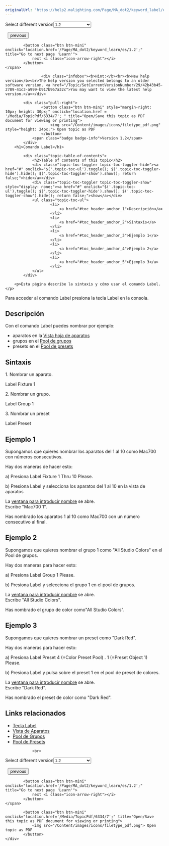 ```yaml
---
originalUrl: 'https://help2.malighting.com/Page/MA_dot2/keyword_label/es/1.2'
---
```


<div class="topic-navigation">

<div class="pull-right">
	<span class="pull-left">


<div class="pull-left">
<form action="/Topic/SetCurrentVersionNumber" class="form-inline" id="frmTagSelector" method="post">	<span class="form-mini">
		<div class="input-prepend"><span class="add-on">Select different version</span><select autocomplete="off" id="versionNumberId" name="versionNumberId" onchange="$(this).closest('#frmTagSelector').submit();" style="width: 120px;"><option value="">- latest -</option>
<option value="3">1.1</option>
<option selected="selected" value="7">1.2</option>
<option value="12">1.3</option>
<option value="16">1.5</option>
<option value="29">1.9</option>
</select></div>
		<input data-val="true" data-val-number="The field Int32 must be a number." data-val-required="The Int32 field is required." id="ProductId" name="ProductId" type="hidden" value="7">
		<input id="CurrentGuid" name="CurrentGuid" type="hidden" value="42b43b45-2789-41c3-a999-b917b967a32c">
	</span>
</form></div>&nbsp;	</span>
	<span class="pull-right" style="white-space: nowrap;">
			<button class="btn btn-mini" onclick="location.href='/Page/MA_dot2/keyword_invert/es/1.2'; " title="Go to previous page 'Invert'">
				<i class="icon-arrow-left"></i> previous
			</button>

			<button class="btn btn-mini" onclick="location.href='/Page/MA_dot2/keyword_learn/es/1.2';" title="Go to next page 'Learn'">
				next <i class="icon-arrow-right"></i> 
			</button>
	</span>
</div>
<div class="clear-fix" style="margin-bottom: 10px"></div>
</div>

					<div class="infobox"><b>Hint:</b><br><b>New help version</b><br>The help version you selected belongs to an older software version. <a href="/Topic/SetCurrentVersionNumber/29/42b43b45-2789-41c3-a999-b917b967a32c">You may want to view the latest help version.</a></div>

			<div class="pull-right">
					<button class="btn btn-mini" style="margin-right: 10px; height: 30px;" onclick="location.href = '/Media/TopicPdf/6334/7'; " title="Open/Save this topic as PDF document for viewing or printing">
						<img src="/Content/images/icons/filetype_pdf.png" style="height: 24px;"> Open topic as PDF
					</button>
				<span class="badge badge-info">Version 1.2</span>
			</div>
		<h1>Comando Label</h1>

			<div class="topic-table-of-contents">
				<h2>Table of contents of this topic</h2>
				<div class="topic-toc-toggler topic-toc-toggler-hide"><a href="#" onclick="$('.topic-toc-ul').toggle(); $('.topic-toc-toggler-hide').hide(); $('.topic-toc-toggler-show').show(); return false;">hide</a></div>
				<div class="topic-toc-toggler topic-toc-toggler-show" style="display: none;"><a href="#" onclick="$('.topic-toc-ul').toggle(); $('.topic-toc-toggler-hide').show(); $('.topic-toc-toggler-show').hide(); return false;">show</a></div>
				<ul class="topic-toc-ul">
						<li>
							<a href="#toc_header_anchor_1">Descripción</a>
						</li>
						<li>
							<a href="#toc_header_anchor_2">Sintaxis</a>
						</li>
						<li>
							<a href="#toc_header_anchor_3">Ejemplo 1</a>
						</li>
						<li>
							<a href="#toc_header_anchor_4">Ejemplo 2</a>
						</li>
						<li>
							<a href="#toc_header_anchor_5">Ejemplo 3</a>
						</li>
				</ul>
			</div>

		<p>Esta página describe la sintaxis y cómo usar el comando Label.</p>

<p>Para acceder al comando Label presiona la tecla&nbsp;<span class="hardkey">Label</span>&nbsp;en la consola.</p>

<a name="toc_header_anchor_1" id="toc_header_anchor_1" class="topic-toc-item"></a><h2>Descripción</h2>

<p>Con el comando Label puedes nombrar por ejemplo:</p>

<ul>
	<li>aparatos en la&nbsp;<a href="/Topic/989f0b88-de3d-4818-8c0b-a69fa90b2106">Vista hoja de aparatos</a></li>
	<li>grupos en el&nbsp;<a href="/Topic/a28e845d-664a-4bff-8f81-d6039857b1de">Pool de grupos</a></li>
	<li>presets en el <a href="/Topic/c3fb198e-9577-4dae-981c-601829997529">Pool de presets</a></li>
</ul>

<a name="toc_header_anchor_2" id="toc_header_anchor_2" class="topic-toc-item"></a><h2>Sintaxis</h2>

<p>1. Nombrar un aparato.</p>

<div class="cl_input">Label Fixture 1</div>

<p>2. Nombrar un grupo.</p>

<div class="cl_input">Label Group 1</div>

<p>3. Nombrar un preset&nbsp;</p>

<div class="cl_input">Label Preset</div>

<a name="toc_header_anchor_3" id="toc_header_anchor_3" class="topic-toc-item"></a><h2>Ejemplo 1</h2>

<p>Supongamos que quieres nombrar los aparatos del 1 al 10 como Mac700 con números consecutivos.</p>

<p>Hay dos maneras de hacer esto:</p>

<p>a) Presiona&nbsp;<span class="hardkey">Label</span> <span class="hardkey">Fixture</span> <span class="hardkey">1</span> <span class="hardkey">Thru</span> <span class="hardkey">10</span> <span class="hardkey">Please</span>.</p>

<p>b) Presiona&nbsp;<span class="hardkey">Label</span>&nbsp;y selecciona los aparatos del 1 al 10 en la vista de aparatos</p>

<p>La&nbsp;<a href="/Topic/26701109-1218-40c5-a9bc-26913cd9cb54">ventana para introducir nombre</a>&nbsp;se abre.<br>
Escribe "Mac700 1".</p>

<p>Has nombrado los aparatos 1 al 10 como Mac700 con un número consecutivo al final.</p>

<a name="toc_header_anchor_4" id="toc_header_anchor_4" class="topic-toc-item"></a><h2>Ejemplo 2</h2>

<p>Supongamos que quieres nombrar el grupo 1 como "All Studio Colors" en el Pool de grupos.</p>

<p>Hay dos maneras para hacer esto:</p>

<p>a) Presiona&nbsp;<span class="hardkey">Label</span> <span class="hardkey">Group</span> <span class="hardkey">1</span> <span class="hardkey">Please</span>.</p>

<p>b) Presiona&nbsp;<span class="hardkey">Label</span>&nbsp;y selecciona el grupo 1 en el pool de grupos.</p>

<p>La&nbsp;<a href="/Topic/26701109-1218-40c5-a9bc-26913cd9cb54">ventana para introducir nombre</a>&nbsp;se abre.<br>
Escribe "All Studio Colors".</p>

<p>Has nombrado el grupo de color como"All Studio Colors".</p>

<a name="toc_header_anchor_5" id="toc_header_anchor_5" class="topic-toc-item"></a><h2>Ejemplo 3</h2>

<p>Supongamos que quieres nombrar un preset como "Dark Red".</p>

<p>Hay dos maneras para hacer esto:</p>

<p>a) Presiona&nbsp;<span class="hardkey">Label</span> <span class="hardkey">Preset</span> <span class="hardkey">4</span> (=Color Preset Pool) <span class="hardkey">.</span> <span class="hardkey">1</span> (=Preset Object 1) <span class="hardkey">Please</span>.</p>

<p>b) Presiona&nbsp;<span class="hardkey">Label</span>&nbsp;y pulsa sobre el preset 1 en el pool de preset de colores.</p>

<p>La&nbsp;<a href="/Topic/26701109-1218-40c5-a9bc-26913cd9cb54">ventana para introducir nombre</a>&nbsp;se abre.<br>
Escribe "Dark Red".</p>

<p>Has nombrado el preset de color como "Dark Red".</p>

<a name="toc_header_anchor_6" id="toc_header_anchor_6" class="topic-toc-item"></a><h2>Links relacionados</h2>

<ul>
	<li><a href="/Topic/6bc37c47-2874-4a54-9cfa-b6f825b40b69">Tecla Label</a></li>
	<li><a href="/Topic/989f0b88-de3d-4818-8c0b-a69fa90b2106">Vista de Aparatos</a></li>
	<li><a href="/Topic/a28e845d-664a-4bff-8f81-d6039857b1de">Pool de Grupos</a></li>
	<li><a href="/Topic/c3fb198e-9577-4dae-981c-601829997529">Pool de Presets</a></li>
</ul>


				<br>
<div class="topic-navigation">

<div class="pull-right">
	<span class="pull-left">


<div class="pull-left">
<form action="/Topic/SetCurrentVersionNumber" class="form-inline" id="frmTagSelector" method="post">	<span class="form-mini">
		<div class="input-prepend"><span class="add-on">Select different version</span><select autocomplete="off" id="versionNumberId" name="versionNumberId" onchange="$(this).closest('#frmTagSelector').submit();" style="width: 120px;"><option value="">- latest -</option>
<option value="3">1.1</option>
<option selected="selected" value="7">1.2</option>
<option value="12">1.3</option>
<option value="16">1.5</option>
<option value="29">1.9</option>
</select></div>
		<input data-val="true" data-val-number="The field Int32 must be a number." data-val-required="The Int32 field is required." id="ProductId" name="ProductId" type="hidden" value="7">
		<input id="CurrentGuid" name="CurrentGuid" type="hidden" value="42b43b45-2789-41c3-a999-b917b967a32c">
	</span>
</form></div>&nbsp;	</span>
	<span class="pull-right" style="white-space: nowrap;">
			<button class="btn btn-mini" onclick="location.href='/Page/MA_dot2/keyword_invert/es/1.2'; " title="Go to previous page 'Invert'">
				<i class="icon-arrow-left"></i> previous
			</button>

			<button class="btn btn-mini" onclick="location.href='/Page/MA_dot2/keyword_learn/es/1.2';" title="Go to next page 'Learn'">
				next <i class="icon-arrow-right"></i> 
			</button>
	</span>
</div>
	<div class="clear-fix"></div>
	<div class="pull-right">
	
			<button class="btn btn-mini" onclick="location.href='/Media/TopicPdf/6334/7';" title="Open/Save this topic as PDF document for viewing or printing">
				<img src="/Content/images/icons/filetype_pdf.png"> Open topic as PDF
			</button>
	</div>
<div class="clear-fix" style="margin-bottom: 10px"></div>
</div>

	
